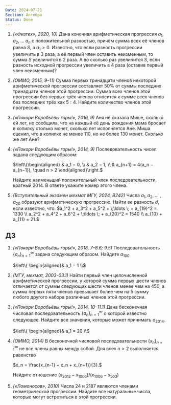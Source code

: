 ```yaml
---
Date: 2024-07-21
Section: Алгебра
Status: Done
---
```

1. _(«Физтех», 2020, 10)_ Дана конечная арифметическая прогрессия $a_1, a_2, \;\ldots\: a_n$﻿ с положительной разностью, причём сумма всех её членов равна $S$﻿, а $a_1 > 0$﻿. Известно, что если разность прогрессии увеличить в $3$﻿ раза, а её первый член оставить неизменным, то сумма $S$﻿ увеличится в $2$﻿ раза. А во сколько раз увеличится $S$﻿, если разность исходной прогрессии увеличить в $4$﻿ раза (оставив первый член неизменным)?
2. _(ОММО, 2015, 9–11)_ Сумма первых тринадцати членов некоторой арифметической прогрессии составляет $50\%$﻿ от суммы последних тринадцати членов этой прогрессии. Сумма всех членов этой прогрессии без первых трёх членов относится к сумме всех членов без последних трёх как $5 : 4$﻿. Найдите количество членов этой прогрессии.
3. _(«Покори Воробьёвы горы!», 2016, 9)_ Аня не сказала Мише, сколько ей лет, но сообщила, что на каждый её день рождения мама бросает в копилку столько монет, сколько лет исполняется Ане. Миша оценил, что в копилке не менее $110$﻿, но не более $130$﻿ монет. Сколько же лет Ане?
4. _(«Покори Воробьёвы горы!», 2014, 9)_ Последовательность чисел задана следующим образом:
    
    $\left\{\begin{aligned} & a_1 = 0, \\ & a_2 = 1, \\ & a_{n+1} = 4(a_n − a_{n−1}), \quad n > 2 \end{aligned}\right.$
    
    Найдите наименьший положительный член последовательности, кратный $2014$﻿. В ответе укажите номер этого члена.
    
5. _(Вступительный экзамен мехмат МГУ, 2024, В242)_ Числа $a_1, a_2, \; \ldots \; , a_{20}$﻿ образуют арифметическую прогрессию. Найти ее разность $d$﻿, если известно, что:
$a_1^2 + a_3^2 + a_5^2 + \;\ldots \; + a_{19}^2 = 1330 \\ a_2^2 + a_4^2 + a_6^2 + \;\ldots \; + a_{20}^2 = 1540 \\ a_{10} + a_{11} = 21.$
## ДЗ
1. _(«Покори Воробьёвы горы!», 2018, 7–8.6; 9.5)_ Последовательность $\{ a_n \}_{n=1}^{\infty}$﻿ задана следующим образом. Найдите $a_{100}$﻿
    
    $\left\{ \begin{aligned}& a_1 = 1 \\$
    
2. _(МГУ, мехмат, 2003-03.1)_ Найти первый член целочисленной арифметической прогрессии, у которой сумма первых шести членов отличается от суммы следующих шести членов менее чем на 450, а сумма первых пяти членов превышает более чем на 5 сумму любого другого набора различных членов этой прогрессии.
3. _(«Покори Воробьёвы горы!», 2014, 10–11.1)_ Дана бесконечная числовая последовательность $\{ a_n\}_{n=1}^{\infty}$﻿ о которой известно следующее. Найдите все значения, которые может принимать $a_{2014}$﻿.
    
    $\left\{ \begin{aligned}& a_1 = 20 \\$
    
4. _(ОММО, 2014)_ В бесконечной числовой последовательности $\{x_n\}_{n= 1}^{\infty}$﻿ не все члены равны между собой. Для всех $n > 2$﻿ выполняется равенство
    
    $x_n = \frac{x_{n-1} + x_n + x_{n+1}}{3}.$
    
    Найдите отношение $(x_{2012} - x_{1006}) / (x_{1006} - x_{503})$﻿
    
5. _(«Ломоносов», 2010)_ Числа $24$﻿ и $2187$﻿ являются членами геометрической прогрессии. Найдите все натуральные числа, которые могут встретиться в этой прогрессии.